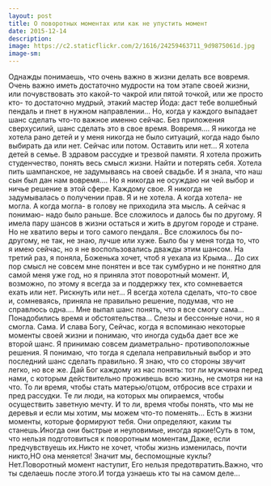 ```yaml
---
layout: post
title: О поворотных моментах или как не упустить момент
date: 2015-12-14
description: 
image: https://c2.staticflickr.com/2/1616/24259463711_9d9875061d.jpg
image-sm: 
---
```

<p>Однажды понимаешь, что очень важно в жизни делать все вовремя. Очень важно иметь достаточно мудрости на том этапе своей жизни, или почувствовать это какой-то чакрой или пятой точкой, или же просто кто- то достаточно мудрый, этакий мастер Йода: даст тебе волшебный пендаль и пнет в нужном направлении... Но, когда у каждого выпадает шанс сделать что-то важное именно сейчас. Без приложения сверхусилий, шанс сделать это в свое время. Вовремя.... 
Я никогда не хотела рано детей и у меня никогда не было ситуаций, когда надо было выбирать да или нет. Сейчас или потом. Оставить или нет... Я хотела детей в семье. В здравом рассудке и трезвой памяти. Я хотела прожить студенчество, понять весь смысл жизни. Найти и потерять себя. Хотела пить шампанское, не задумываясь на своей свадьбе. И я знала, что наш сын был дан нам вовремя.... Но я никогда не осуждаю ни чей выбор и ничье решение в этой сфере. Каждому свое. 
Я никогда не задумывалась о получении прав. Я и не хотела. А когда хотела- не могла. А когда могла- в голову не приходила эта мысль. А сейчас я понимаю- надо было раньше. Все сложилось и далось бы по другому. 
Я имела пару шансов в жизни остаться и жить в другом городе и стране. Но не хватило веры и того самого пендаля.. Все сложилось бы по-другому, не так, не знаю, лучше или хуже. Было бы у меня тогда то, что я имею сейчас, но я не воспользовались дважды этим шансом. На третий раз, я поняла, Боженька хочет, чтоб я уехала из Крыма... До сих пор смысл не совсем мне понятен и все так сумбурно и не понятно для самой меня уже год, но я приняла этот поворотный момент. И, возможно, по этому я всегда за и поддержку тех, кто сомневается ехать или нет. Рискнуть или нет...
Я всегда хотела сделать, что-то свое и, сомневаясь, приняла не правильно решение, подумав, что не справлюсь одна.... Мне выпал шанс понять, что я все смогу сама... Понадобились время и обстоятельства... Слезы и бессонные ночи, но я смогла. Сама. И слава Богу, 
Сейчас, когда я вспоминаю некоторые моменты своей жизни и понимаю, что иногда судьба дает все же второй шанс. Я принимаю совсем диаметрально- противоположные решения. Я понимаю, что тогда я сделала неправильный выбор и это последний шанс сделать правильно. 
Я знаю, что со стороны звучит легко, но все же. Дай Бог каждому из нас понять: тот ли мужчина перед нами, с которым действительно проживешь всю жизнь, не смотря ни на что. То ли время, чтобы стать матерью/отцом, отбросив все страхи и пред рассудки. Те ли люди, на которых мы опираемся, чтобы осуществить заветную мечту. И то ли, время чтобы понять, что мы не деревья и если мы хотим, мы можем что-то поменять... 
Есть в жизни моменты, которые формируют тебя. Они определяют, каким ты станешь.Иногда они быстрые и неуловимые, иногда яркие!Суть в том, что нельзя подготовиться к поворотным моментам,Даже, если предчувствуешь их.Никто не хочет, чтобы жизнь изменилась, почти никто,НО она меняется!
Значит мы, беспомощные куклы? Нет.Поворотный момент наступит, 
Его нельзя предотвратить.Важно, что ты сделаешь после этого.И тогда узнаешь кто ты на самом деле...</p>
